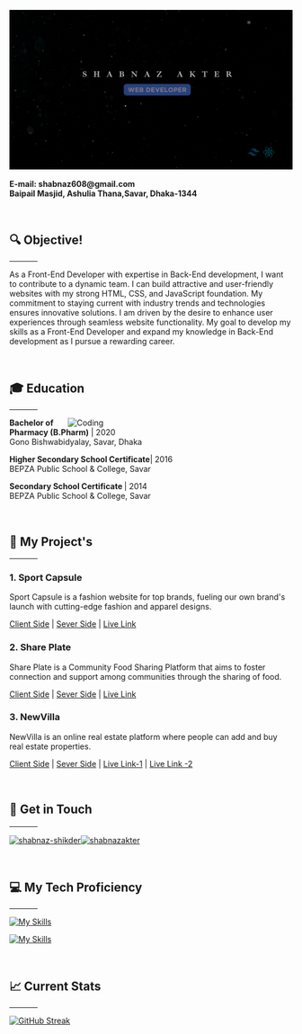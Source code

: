 ![MasterHead](.//GitHub%20cover.png)

<p><strong>E-mail: shabnaz608@gmail.com<br>Baipail Masjid, Ashulia Thana,Savar, Dhaka-1344</strong></p>
<br/>

## 🔍 <strong>Objective!</strong>
<hr width="10%" />
<p>As a Front-End Developer with expertise in Back-End development, I want to contribute to a dynamic team. I can build attractive and user-friendly websites with my strong HTML, CSS, and JavaScript foundation. My commitment to staying current with industry trends and technologies ensures innovative solutions. I am driven by the desire to enhance user experiences through seamless website functionality. My goal to develop my skills as a Front-End Developer and expand my knowledge in Back-End development as I pursue a rewarding career.</p>
<br/>

## 🎓 <strong>Education</strong>
<hr width="10%" />
<img align="right" alt="Coding" width="400" src="https://media0.giphy.com/media/paTz7UZbPfTZFRYnnB/giphy.gif?cid=790b761184bda8e87ae8896abec32ced63b35704ebffe73a&rid=giphy.gif&ct=s"
<p><strong>Bachelor of Pharmacy (B.Pharm)</strong> | 2020 <br>
Gono Bishwabidyalay, Savar, Dhaka </p>

<p><strong>Higher Secondary School Certificate</strong>| 2016 <br>
BEPZA Public School & College, Savar</p>

<p><strong>Secondary School Certificate </strong>| 2014 <br>
BEPZA Public School & College, Savar</p>
<br/>

## 🚀 <strong>My Project's</strong>
<hr width="10%" />
<p> 

### <strong>1. Sport Capsule </strong>

Sport Capsule is a fashion website for top brands, fueling our own brand's launch with cutting-edge fashion and apparel designs.

[Client Side](https://github.com/Shabnaz21/Sport-Capsule-FrontEnd) | [Sever Side](https://github.com/Shabnaz21/Sport-Capsule-Backend) | [Live Link](https://sport-capsule.web.app/)

### <strong>2. Share Plate </strong>
Share Plate is a Community Food Sharing Platform that aims to foster connection and support among communities through the sharing of food.

[Client Side](https://github.com/Shabnaz21/Community-Food-Sharing-Platform-Frontend) | [Sever Side](https://github.com/Shabnaz21/Community-Food-Sharing-Platform-Backend) | [Live Link](https://share-plate-1d8b2.web.app)

### <strong>3. NewVilla </strong>
NewVilla is an online real estate platform where people can add and buy real estate properties.

[Client Side](https://github.com/Shabnaz21/Real-estate-Platform-Client-Side) | [Sever Side](https://github.com/Shabnaz21/Real-estate-Platform-Server-Side) | [Live Link-1](https://newvilla-c8d31.firebaseapp.com) | [Live Link -2](https://newvilla.surge.sh)
</p>
<br/>

## 🤝 <Strong>Get in Touch</strong>
<hr width="10%" />
<p align="left">
<a href="https://linkedin.com/in/shabnaz-shikder" target="blank"><img align="center" src="https://raw.githubusercontent.com/rahuldkjain/github-profile-readme-generator/master/src/images/icons/Social/linked-in-alt.svg" alt="shabnaz-shikder" height="30" width="40" /></a><a href="https://twitter.com/shabnaz21" target="blank"><img align="center" src="https://raw.githubusercontent.com/rahuldkjain/github-profile-readme-generator/master/src/images/icons/Social/twitter.svg" alt="shabnazakter" height="30" width="40" /></a>
</p>
<br />

## 💻  <strong>My Tech Proficiency</strong>
<hr width="10%" />
<p align="center">

[![My Skills](https://skillicons.dev/icons?i=html,css,tailwind,js,react)](https://github.com/Shabnaz21)

[![My Skills](https://skillicons.dev/icons?i=git,mongodb,firebase,nodejs,figma)](https://github.com/Shabnaz21)
</p>
<br/>

## 📈 <strong>Current Stats</strong>
<hr width="10%" />

[![GitHub Streak](https://github-readme-streak-stats.herokuapp.com?user=%40Shabnaz21&theme=material-palenight&hide_border=true&border_radius=5)](https://github.com/Shabnaz21)

<br/>
